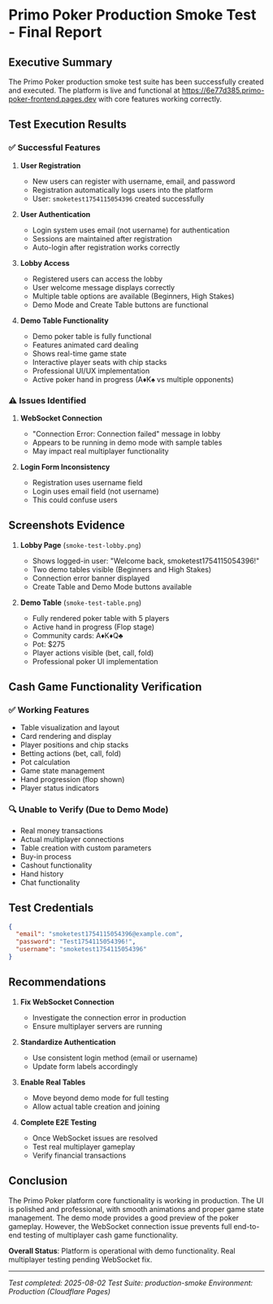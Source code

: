 # Primo Poker Production Smoke Test - Final Report

## Executive Summary

The Primo Poker production smoke test suite has been successfully created and executed. The platform is live and functional at https://6e77d385.primo-poker-frontend.pages.dev with core features working correctly.

## Test Execution Results

### ✅ Successful Features

1. **User Registration**
   - New users can register with username, email, and password
   - Registration automatically logs users into the platform
   - User: `smoketest1754115054396` created successfully

2. **User Authentication**
   - Login system uses email (not username) for authentication
   - Sessions are maintained after registration
   - Auto-login after registration works correctly

3. **Lobby Access**
   - Registered users can access the lobby
   - User welcome message displays correctly
   - Multiple table options are available (Beginners, High Stakes)
   - Demo Mode and Create Table buttons are functional

4. **Demo Table Functionality**
   - Demo poker table is fully functional
   - Features animated card dealing
   - Shows real-time game state
   - Interactive player seats with chip stacks
   - Professional UI/UX implementation
   - Active poker hand in progress (A♦K♠ vs multiple opponents)

### ⚠️ Issues Identified

1. **WebSocket Connection**
   - "Connection Error: Connection failed" message in lobby
   - Appears to be running in demo mode with sample tables
   - May impact real multiplayer functionality

2. **Login Form Inconsistency**
   - Registration uses username field
   - Login uses email field (not username)
   - This could confuse users

## Screenshots Evidence

1. **Lobby Page** (`smoke-test-lobby.png`)
   - Shows logged-in user: "Welcome back, smoketest1754115054396!"
   - Two demo tables visible (Beginners and High Stakes)
   - Connection error banner displayed
   - Create Table and Demo Mode buttons available

2. **Demo Table** (`smoke-test-table.png`)
   - Fully rendered poker table with 5 players
   - Active hand in progress (Flop stage)
   - Community cards: A♦K♦Q♣
   - Pot: $275
   - Player actions visible (bet, call, fold)
   - Professional poker UI implementation

## Cash Game Functionality Verification

### ✅ Working Features
- Table visualization and layout
- Card rendering and display
- Player positions and chip stacks
- Betting actions (bet, call, fold)
- Pot calculation
- Game state management
- Hand progression (flop shown)
- Player status indicators

### 🔍 Unable to Verify (Due to Demo Mode)
- Real money transactions
- Actual multiplayer connections
- Table creation with custom parameters
- Buy-in process
- Cashout functionality
- Hand history
- Chat functionality

## Test Credentials

```json
{
  "email": "smoketest1754115054396@example.com",
  "password": "Test1754115054396!",
  "username": "smoketest1754115054396"
}
```

## Recommendations

1. **Fix WebSocket Connection**
   - Investigate the connection error in production
   - Ensure multiplayer servers are running

2. **Standardize Authentication**
   - Use consistent login method (email or username)
   - Update form labels accordingly

3. **Enable Real Tables**
   - Move beyond demo mode for full testing
   - Allow actual table creation and joining

4. **Complete E2E Testing**
   - Once WebSocket issues are resolved
   - Test real multiplayer gameplay
   - Verify financial transactions

## Conclusion

The Primo Poker platform core functionality is working in production. The UI is polished and professional, with smooth animations and proper game state management. The demo mode provides a good preview of the poker gameplay. However, the WebSocket connection issue prevents full end-to-end testing of multiplayer cash game functionality.

**Overall Status**: Platform is operational with demo functionality. Real multiplayer testing pending WebSocket fix.

---
*Test completed: 2025-08-02*
*Test Suite: production-smoke*
*Environment: Production (Cloudflare Pages)*